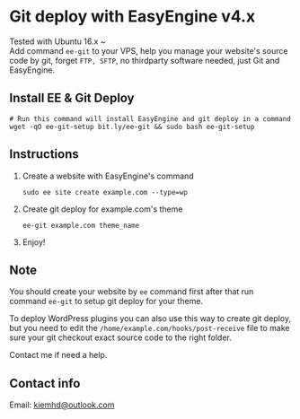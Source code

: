 # Git deploy with EasyEngine v4.x
Tested with Ubuntu 16.x ~\
Add command `ee-git` to your VPS, help you manage your website's source code by git, forget `FTP, SFTP`, no thirdparty software needed, just Git and EasyEngine.

## Install EE & Git Deploy

```
# Run this command will install EasyEngine and git deploy in a command
wget -qO ee-git-setup bit.ly/ee-git && sudo bash ee-git-setup
```
## Instructions
1.  Create a website with EasyEngine's command 

    `sudo ee site create example.com --type=wp`
2. Create git deploy for example.com's theme

    `ee-git example.com theme_name`
3. Enjoy!

## Note
You should create your website by `ee` command first after that run command `ee-git` to setup git deploy for your theme.

To deploy WordPress plugins you can also use this way to create git deploy, but you need to edit the `/home/example.com/hooks/post-receive` file to make sure your git checkout exact source code to the right folder.

Contact me if need a help.
## Contact info

Email: kiemhd@outlook.com